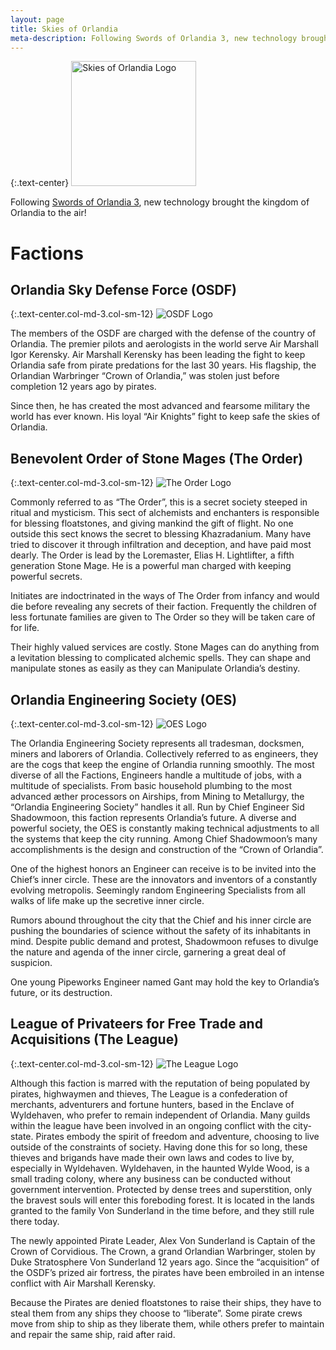 ```yaml
---
layout: page
title: Skies of Orlandia
meta-description: Following Swords of Orlandia 3, new technology brought the kingdom of Orlandia to the air!
---
```


{:.text-center}
<img src="http://statics.orlandia.talesoforlandia.com/past-orlandias/skies/skies.jpg" height="200" alt="Skies of Orlandia Logo">

Following [Swords of Orlandia 3](/history/swords-3), new technology brought the kingdom of Orlandia to the air!

# Factions

## Orlandia Sky Defense Force (OSDF)

{:.text-center.col-md-3.col-sm-12}
![OSDF Logo](http://statics.orlandia.talesoforlandia.com/past-orlandias/skies/osdf-logo.png) 

The members of the OSDF are charged with the defense of the country of Orlandia. The premier pilots and aerologists in the world serve Air Marshall Igor Kerensky. Air Marshall Kerensky has been leading the fight to keep Orlandia safe from pirate predations for the last 30 years. His flagship, the Orlandian Warbringer “Crown of Orlandia,” was stolen just before completion 12 years ago by pirates.

Since then, he has created the most advanced and fearsome military the world has ever known. His loyal “Air Knights” fight to keep safe the skies of Orlandia.

## Benevolent Order of Stone Mages (The Order)

{:.text-center.col-md-3.col-sm-12}
![The Order Logo](http://statics.orlandia.talesoforlandia.com/past-orlandias/skies/order-logo.png)

Commonly referred to as “The Order”, this is a secret society steeped in ritual and mysticism. This sect of alchemists and enchanters is responsible for blessing floatstones, and giving mankind the gift of flight. No one outside this sect knows the secret to blessing Khazradanium. Many have tried to discover it through infiltration and deception, and have paid most dearly.
The Order is lead by the Loremaster, Elias H. Lightlifter, a fifth generation Stone Mage. He is a powerful man charged with keeping powerful secrets.

Initiates are indoctrinated in the ways of The Order from infancy and would die before revealing any secrets of their faction. Frequently the children of less fortunate families are given to The Order so they will be taken care of for life.

Their highly valued services are costly. Stone Mages can do anything from a levitation blessing to complicated alchemic spells. They can shape and manipulate stones as easily as they can Manipulate Orlandia’s destiny.

## Orlandia Engineering Society (OES)

{:.text-center.col-md-3.col-sm-12}
![OES Logo](http://statics.orlandia.talesoforlandia.com/past-orlandias/skies/oes-logo.png)

The Orlandia Engineering Society represents all tradesman, docksmen, miners and laborers of Orlandia. Collectively referred to as engineers, they are the cogs that keep the engine of Orlandia running smoothly. The most diverse of all the Factions, Engineers handle a multitude of jobs, with a multitude of specialists. From basic household plumbing to the most advanced æther processors on Airships, from Mining to Metallurgy, the “Orlandia Engineering Society” handles it all.
Run by Chief Engineer Sid Shadowmoon, this faction represents Orlandia’s future. A diverse and powerful society, the OES is constantly making technical adjustments to all the systems that keep the city running. Among Chief Shadowmoon’s many accomplishments is the design and construction of the “Crown of Orlandia”.

One of the highest honors an Engineer can receive is to be invited into the Chief’s inner circle. These are the innovators and inventors of a constantly evolving metropolis. Seemingly random Engineering Specialists from all walks of life make up the secretive inner circle.

Rumors abound throughout the city that the Chief and his inner circle are pushing the boundaries of science without the safety of its inhabitants in mind. Despite public demand and protest, Shadowmoon refuses to divulge the nature and agenda of the inner circle, garnering a great deal of suspicion.

One young Pipeworks Engineer named Gant may hold the key to Orlandia’s future, or its destruction.

## League of Privateers for Free Trade and Acquisitions (The League)

{:.text-center.col-md-3.col-sm-12}
![The League Logo](http://statics.orlandia.talesoforlandia.com/past-orlandias/skies/league-logo.png)

Although this faction is marred with the reputation of being populated by pirates, highwaymen and thieves, The League is a confederation of merchants, adventurers and fortune hunters, based in the Enclave of Wyldehaven, who prefer to remain independent of Orlandia. Many guilds within the league have been involved in an ongoing conflict with the city-state. Pirates embody the spirit of freedom and adventure, choosing to live outside of the constraints of society. Having done this for so long, these thieves and brigands have made their own laws and codes to live by, especially in Wyldehaven.
Wyldehaven, in the haunted Wylde Wood, is a small trading colony, where any business can be conducted without government intervention. Protected by dense trees and superstition, only the bravest souls will enter this foreboding forest. It is located in the lands granted to the family Von Sunderland in the time before, and they still rule there today.

The newly appointed Pirate Leader, Alex Von Sunderland is Captain of the Crown of Corvidious. The Crown, a grand Orlandian Warbringer, stolen by Duke Stratosphere Von Sunderland 12 years ago. Since the “acquisition” of the OSDF’s prized air fortress, the pirates have been embroiled in an intense conflict with Air Marshall Kerensky.

Because the Pirates are denied floatstones to raise their ships, they have to steal them from any ships they choose to “liberate”. Some pirate crews move from ship to ship as they liberate them, while others prefer to maintain and repair the same ship, raid after raid.